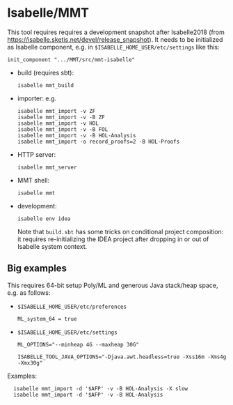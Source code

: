 Isabelle/MMT
============

This tool requires requires a development snapshot after Isabelle2018 (from
https://isabelle.sketis.net/devel/release_snapshot). It needs to be initialized
as Isabelle component, e.g. in ```$ISABELLE_HOME_USER/etc/settings``` like this:

    init_component ".../MMT/src/mmt-isabelle"

* build (requires sbt):

      isabelle mmt_build

* importer: e.g.

      isabelle mmt_import -v ZF
      isabelle mmt_import -v -B ZF
      isabelle mmt_import -v HOL
      isabelle mmt_import -v -B FOL
      isabelle mmt_import -v -B HOL-Analysis
      isabelle mmt_import -o record_proofs=2 -B HOL-Proofs

* HTTP server:

      isabelle mmt_server

* MMT shell:

      isabelle mmt

* development:

      isabelle env idea

  Note that ```build.sbt``` has some tricks on conditional project composition:
  it requires re-initializing the IDEA project after dropping in or out of
  Isabelle system context.


Big examples
------------

This requires 64-bit setup Poly/ML and generous Java stack/heap space, e.g. as follows:

  * `$ISABELLE_HOME_USER/etc/preferences`

        ML_system_64 = true

  * `$ISABELLE_HOME_USER/etc/settings`

        ML_OPTIONS="--minheap 4G --maxheap 30G"

        ISABELLE_TOOL_JAVA_OPTIONS="-Djava.awt.headless=true -Xss16m -Xms4g -Xmx30g"

Examples:

      isabelle mmt_import -d '$AFP' -v -B HOL-Analysis -X slow
      isabelle mmt_import -d '$AFP' -v -B HOL-Analysis
